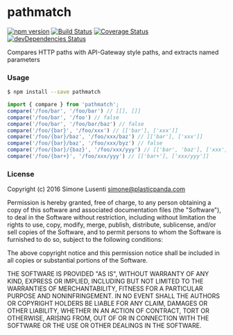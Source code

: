 # pathmatch

[![npm version](https://badge.fury.io/js/pathmatch.svg)](https://badge.fury.io/js/pathmatch) 
[![Build Status](https://travis-ci.org/dawson-org/pathmatch.svg?branch=master)](https://travis-ci.org/dawson-org/pathmatch) 
[![Coverage Status](https://coveralls.io/repos/github/dawson-org/pathmatch/badge.svg?branch=master)](https://coveralls.io/github/dawson-org/pathmatch?branch=master) 
[![devDependencies Status](https://david-dm.org/dawson-org/pathmatch/dev-status.svg)](https://david-dm.org/dawson-org/pathmatch?type=dev)  

Compares HTTP paths with API-Gateway style paths, and extracts named parameters

### Usage

```bash
$ npm install --save pathmatch
```

```js
import { compare } from 'pathmatch';
compare('/foo/bar', '/foo/bar') // [[], []]
compare('/foo/bar', '/foo') // false
compare('/foo/bar', '/foo/bar/baz') // false
compare('/foo/{bar}', '/foo/xxx') // [['bar'], ['xxx']]
compare('/foo/{bar}/baz', '/foo/xxx/baz') // [['bar'], ['xxx']]
compare('/foo/{bar}/baz', '/foo/xxx/byz') // false
compare('/foo/{bar}/{baz}', '/foo/xxx/yyy') // [['bar', 'baz'], ['xxx', 'yyy']]
compare('/foo/{bar+}', '/foo/xxx/yyy') // [['bar+'], ['xxx/yyy']]
```

### License

Copyright (c) 2016 Simone Lusenti <simone@plasticpanda.com>

Permission is hereby granted, free of charge, to any person obtaining a copy
of this software and associated documentation files (the "Software"), to deal
in the Software without restriction, including without limitation the rights
to use, copy, modify, merge, publish, distribute, sublicense, and/or sell
copies of the Software, and to permit persons to whom the Software is
furnished to do so, subject to the following conditions:

The above copyright notice and this permission notice shall be included in all
copies or substantial portions of the Software.

THE SOFTWARE IS PROVIDED "AS IS", WITHOUT WARRANTY OF ANY KIND, EXPRESS OR
IMPLIED, INCLUDING BUT NOT LIMITED TO THE WARRANTIES OF MERCHANTABILITY,
FITNESS FOR A PARTICULAR PURPOSE AND NONINFRINGEMENT. IN NO EVENT SHALL THE
AUTHORS OR COPYRIGHT HOLDERS BE LIABLE FOR ANY CLAIM, DAMAGES OR OTHER
LIABILITY, WHETHER IN AN ACTION OF CONTRACT, TORT OR OTHERWISE, ARISING FROM,
OUT OF OR IN CONNECTION WITH THE SOFTWARE OR THE USE OR OTHER DEALINGS IN THE
SOFTWARE.
